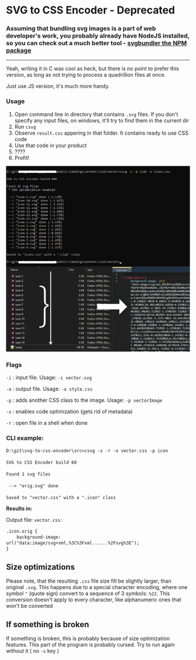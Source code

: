 # SVG to CSS Encoder - Deprecated

### Assuming that bundling svg images is a part of web developer's work, you probably already have NodeJS installed, so you can check out a much better tool - [svgbundler the NPM package](https://www.npmjs.com/package/@maddsua/svgbundler)

---

Yeah, writing it in C was cool as heck, but there is no point to prefer this version, as long as not trying to process a quadrillion files at once.

Just use JS version, it's much more handy.

### Usage

1. Open command line in directory that contains `.svg` files. If you don't specify any input files, on windows, it'll try to find them in the current dir
2. Run `csvg`
3. Observe `result.css` appering in that folder. It contains ready to use CSS code
4. Use that code in your product
5. ????
6. Profit!

<img src="../cool-pics/old-cli.webp" style="width: 720px;"/>


### Flags

`-i` : input file. Usage: `-i vector.svg`

`-o` : output file. Usage: `-o style.css`

`-p` : adds another CSS class to the image. Usage: `-p vectorImage`

`-s` : enables code optimization (gets rid of metadata)

`-r` : open file in a shell when done


### CLI example:

```
D:\git\svg-to-css-encoder\src>csvg -s -r -o vector.css -p icon

SVG to CSS Encoder build 60

Found 1 svg files

 --> "orig.svg" done

Saved to "vector.css" with a ".icon" class

```

**Results in:**

Output file: `vector.css:`

```
.icon.orig {
	background-image: url("data:image/svg+xml,%3C%3Fxml......%2Fsvg%3E");
}
```


## Size optimizations

Please note, that the resulting `.css` file size fill be slightly larger, than original `.svg`. This happens due to a special character encoding, where one symbol `"` (quote sign) convert to a sequence of 3 symbols: `%22`. This conversion doesn't apply to every character, like alphanumeric ones that won't be converted

## If something is broken

If something is broken, this is probably because of size optimization features. This part of the program is probably cursed. Try to run again without it ( no `-s` key )

